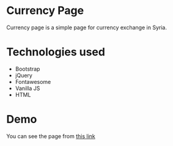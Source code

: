 # Currency Page

Currency page is a simple page for currency exchange in Syria.

# Technologies used

- Bootstrap
- jQuery
- Fontawesome
- Vanilla JS
- HTML

# Demo

You can see the page from [this link](https://abdulrahmankanakri.github.io/templates-for-practice/Currency%20Page)
